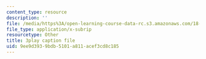 ```yaml
---
content_type: resource
description: ''
file: /media/https%3A/open-learning-course-data-rc.s3.amazonaws.com/18-s997-introduction-to-matlab-programming-fall-2011/9ee9d3939bdb5101a811acef3cd8c185_WpAXzSJJqW4.vtt
file_type: application/x-subrip
resourcetype: Other
title: 3play caption file
uid: 9ee9d393-9bdb-5101-a811-acef3cd8c185
---
```

